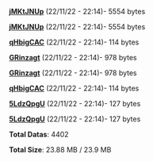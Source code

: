 [**jMKtJNUp**](/data/jMKtJNUp.txt) (22/11/22 - 22:14)- 5554 bytes

[**jMKtJNUp**](/data/jMKtJNUp.txt) (22/11/22 - 22:14)- 5554 bytes

[**qHbigCAC**](/data/qHbigCAC.txt) (22/11/22 - 22:14)- 114 bytes

[**GRinzagt**](/data/GRinzagt.txt) (22/11/22 - 22:14)- 978 bytes

[**GRinzagt**](/data/GRinzagt.txt) (22/11/22 - 22:14)- 978 bytes

[**qHbigCAC**](/data/qHbigCAC.txt) (22/11/22 - 22:14)- 114 bytes

[**5LdzQpgU**](/data/5LdzQpgU.txt) (22/11/22 - 22:14)- 127 bytes

[**5LdzQpgU**](/data/5LdzQpgU.txt) (22/11/22 - 22:14)- 127 bytes

**Total Datas**: 4402

**Total Size**: 23.88 MB / 23.9 MB